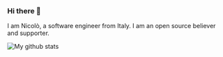 ### Hi there 👋

I am Nicolò, a software engineer from Italy. I am an open source believer and supporter.

![My github stats](https://github-readme-stats.vercel.app/api?username=nicoloboschi&show_icons=true&count_private=false&theme=dark)
</br>
